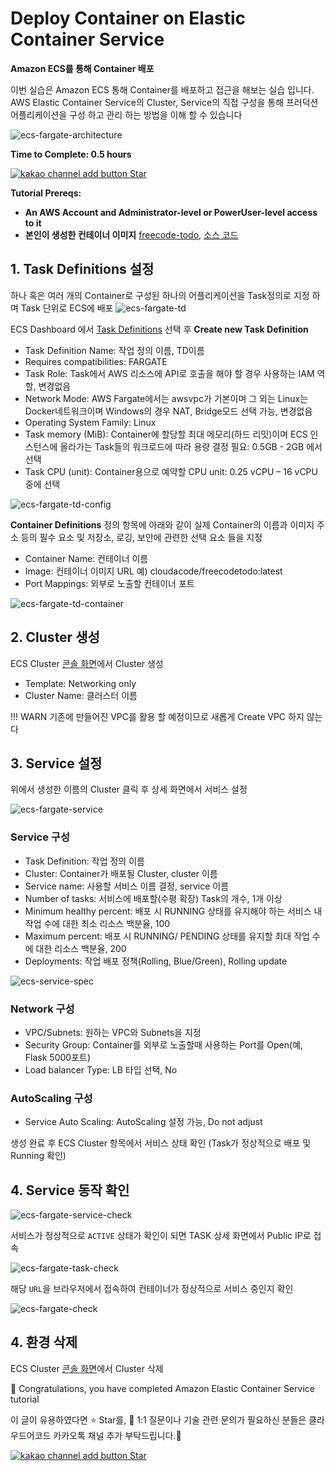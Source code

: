 # Deploy Container on Elastic Container Service

**Amazon ECS를 통해 Container 배포**

이번 실습은 Amazon ECS 통해 Container를 배포하고 접근을 해보는 실습 입니다. AWS Elastic Container Service의 Cluster, Service의 직접 구성을 통해 프러덕션 어플리케이션을 구성 하고 관리 하는 방법을 이해 할 수 있습니다

![ecs-fargate-architecture](./assets/ecs-fargate-architecture.png)

**Time to Complete: 0.5 hours**

<div>
<a id="channel-add-button" target="_blank" href="http://pf.kakao.com/_nxoaTs">
  <img src="../../../assets/channel_add_small.png" alt="kakao channel add button"/>
</a>
<a class="github-button" href="https://github.com/cloudacode/tutorials" data-icon="octicon-star" data-size="large" data-show-count="true" aria-label="Star cloudacode/tutorials on GitHub">Star</a>
</div>

**Tutorial Prereqs:**

* **An AWS Account and Administrator-level or PowerUser-level access to it**
* **본인이 생성한 컨테이너 이미지** [freecode-todo](https://hub.docker.com/repository/docker/cloudacode/freecodetodo), [소스 코드](https://github.com/cloudacode/FlaskIntroduction)

## 1. Task Definitions 설정

하나 혹은 여러 개의 Container로 구성된 하나의 어플리케이션을 Task정의로 지정 하며 Task 단위로 ECS에 배포
![ecs-fargate-td](./assets/ecs-fargate-td.png)

ECS Dashboard 에서 [Task Definitions](https://ap-northeast-2.console.aws.amazon.com/ecs/home/taskDefinitions) 선택 후 **Create new Task Definition**

- Task Definition Name: 작업 정의 이름, TD이름
- Requires compatibilities: FARGATE
- Task Role: Task에서 AWS 리소스에 API로 호출을 해야 할 경우 사용하는 IAM 역할, 변경없음
- Network Mode: AWS Fargate에서는 awsvpc가 기본이며 그 외는 Linux는 Docker네트워크이며 Windows의 경우 NAT, Bridge모드 선택 가능, 변경없음
- Operating System Family: Linux
- Task memory (MiB): Container에 할당할 최대 메모리(하드 리밋)이며 ECS 인스턴스에 올라가는 Task들의 워크로드에 따라 용량 결정 필요: 0.5GB - 2GB 에서 선택
- Task CPU (unit): Container용으로 예약할 CPU unit: 0.25 vCPU – 16 vCPU 중에 선택

![ecs-fargate-td-config](./assets/ecs-fargate-td-config.png)

**Container Definitions** 정의 항목에 아래와 같이 실제 Container의 이름과 이미지 주소 등의 필수 요소 및 저장소, 로깅, 보안에 관련한 선택 요소 들을 지정

- Container Name: 컨테이너 이름
- Image: 컨테이너 이미지 URL
  예) cloudacode/freecodetodo:latest
- Port Mappings: 외부로 노출할 컨테이너 포트

![ecs-fargate-td-container](./assets/ecs-fargate-td-container.png)

## 2. Cluster 생성

ECS Cluster [콘솔 화면](https://ap-northeast-2.console.aws.amazon.com/ecs/home/clusters)에서 Cluster 생성

- Template: Networking only
- Cluster Name: 클러스터 이름

!!! WARN
    기존에 만들어진 VPC를 활용 할 예정이므로 새롭게 Create VPC 하지 않는다

## 3. Service 설정

위에서 생성한 이름의 Cluster 클릭 후 상세 화면에서 서비스 설정

![ecs-fargate-service](./assets/ecs-fargate-service.png)

### Service 구성

- Task Definition: 작업 정의 이름
- Cluster: Container가 배포될 Cluster, cluster 이름
- Service name: 사용할 서비스 이름 결정, service 이름
- Number of tasks: 서비스에 배포할(수평 확장) Task의 개수, 1개 이상
- Minimum healthy percent: 배포 시 RUNNING 상태를 유지해야 하는 서비스 내 작업 수에 대한 최소 리소스 백분율, 100
- Maximum percent: 배포 시 RUNNING/ PENDING 상태를 유지할 최대 작업 수에 대한 리소스 백분율, 200
- Deployments: 작업 배포 정책(Rolling, Blue/Green), Rolling update

![ecs-service-spec](./assets/ecs-service-spec.png)

### Network 구성
- VPC/Subnets: 원하는 VPC와 Subnets을 지정
- Security Group: Container를 외부로 노출할때 사용하는 Port를 Open(예, Flask 5000포트)
- Load balancer Type: LB 타입 선택, No

### AutoScaling 구성
- Service Auto Scaling: AutoScaling 설정 가능, Do not adjust

생성 완료 후 ECS Cluster 항목에서 서비스 상태 확인 (Task가 정상적으로 배포 및 Running 확인)

## 4. Service 동작 확인

![ecs-fargate-service-check](./assets/ecs-fargate-service-check.png)

서비스가 정상적으로 `ACTIVE` 상태가 확인이 되면 TASK 상세 화면에서 Public IP로 접속

![ecs-fargate-task-check](./assets/ecs-fargate-task-check.png)

해당 `URL`을 브라우저에서 접속하여 컨테이너가 정상적으로 서비스 중인지 확인

![ecs-fargate-check](./assets/ecs-fargate-check.png)

## 4. 환경 삭제

ECS Cluster [콘솔 화면](https://ap-northeast-2.console.aws.amazon.com/ecs/home/clusters)에서 Cluster 삭제

🎉 Congratulations, you have completed Amazon Elastic Container Service tutorial

이 글이 유용하였다면 ⭐ Star를, 💬 1:1 질문이나 기술 관련 문의가 필요하신 분들은 클라우드어코드 카카오톡 채널 추가 부탁드립니다.🤗

<div>
<a id="channel-add-button" target="_blank" href="http://pf.kakao.com/_nxoaTs">
  <img src="../../../assets/channel_add_small.png" alt="kakao channel add button"/>
</a>
<a class="github-button" href="https://github.com/cloudacode/tutorials" data-icon="octicon-star" data-size="large" data-show-count="true" aria-label="Star cloudacode/tutorials on GitHub">Star</a>
</div>

<script async defer src="https://buttons.github.io/buttons.js"></script>
